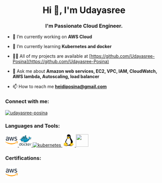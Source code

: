 <h1 align="center">Hi 👋, I'm Udayasree</h1>
<h3 align="center">I'm Passionate Cloud Engineer.</h3>

- 🔭 I’m currently working on **AWS Cloud**

- 🌱 I’m currently learning **Kubernetes and docker**

- 👨‍💻 All of my projects are available at [https://github.com/Udayasree-Posina](https://github.com/Udayasree-Posina)

- 💬 Ask me about **Amazon web services, EC2, VPC, IAM, CloudWatch, AWS lambda, Autoscaling, load balancer**

- 📫 How to reach me **heidiposina@gmail.com**

<h3 align="left">Connect with me:</h3>
<p align="left">
<a href="https://linkedin.com/in/udayasree-posina" target="blank"><img align="center" src="https://raw.githubusercontent.com/rahuldkjain/github-profile-readme-generator/master/src/images/icons/Social/linked-in-alt.svg" alt="udayasree-posina" height="30" width="40" /></a>
</p>

<h3 align="left">Languages and Tools:</h3>
<p align="left"> <a href="https://aws.amazon.com" target="_blank" rel="noreferrer"> <img src="https://raw.githubusercontent.com/devicons/devicon/master/icons/amazonwebservices/amazonwebservices-original-wordmark.svg" alt="aws" width="40" height="40"/> </a> <a href="https://www.docker.com/" target="_blank" rel="noreferrer"> <img src="https://raw.githubusercontent.com/devicons/devicon/master/icons/docker/docker-original-wordmark.svg" alt="docker" width="40" height="40"/> </a> <a href="https://kubernetes.io" target="_blank" rel="noreferrer"> <img src="https://www.vectorlogo.zone/logos/kubernetes/kubernetes-icon.svg" alt="kubernetes" width="40" height="40"/> </a> <a href="https://www.linux.org/" target="_blank" rel="noreferrer"> <img src="https://raw.githubusercontent.com/devicons/devicon/master/icons/linux/linux-original.svg" alt="linux" width="40" height="40"/> </a> <a href="https://aws.amazon.com" target="_blank" rel="noreferrer"> <img src="https://cdn.hashnode.com/res/hashnode/image/upload/v1638214524004/FHbc6fKe6.png?w=1600&h=840&fit=crop&crop=entropy&auto=compress alt="Terraform" width="40" height="40"/> </a> </p>
<h3 align="left">Certifications:</h3>
<p align="left"> <a href="https://www.credly.com/badges/3157183d-04c5-4ef2-9b13-0999eebcb852/public_url" target="_blank" rel="noreferrer"> <img src="https://raw.githubusercontent.com/devicons/devicon/master/icons/amazonwebservices/amazonwebservices-original-wordmark.svg" alt="Aws cloud practioner" width="40" height="40"/> </a>
